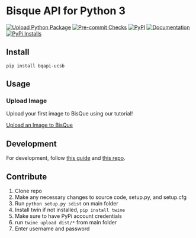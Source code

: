 # Bisque API for Python 3

[![Upload Python Package](https://github.com/UCSB-VRL/bqapi/actions/workflows/python-publish.yml/badge.svg)](https://github.com/UCSB-VRL/bqapi/actions/workflows/python-publish.yml)
[![Pre-commit Checks](https://github.com/UCSB-VRL/bqapi/actions/workflows/pre-commit.yml/badge.svg)](https://github.com/UCSB-VRL/bqapi/actions/workflows/pre-commit.yml)
[![PyPI](https://img.shields.io/pypi/v/bqapi-ucsb?style=flat-square)](https://pypi.org/project/bqapi-ucsb/)
[![Documentation](https://img.shields.io/badge/Documentation-View%20here-brightgreen?style=flat-square)](https://bisque.gitbook.io/docs)
[![PyPi Installs](https://pepy.tech/badge/bqapi-ucsb?style=flat-square)](https://pepy.tech/project/bqapi-ucsb)



## Install
```
pip install bqapi-ucsb
```

## Usage

### Upload Image

Upload your first image to BisQue using our tutorial!

[Upload an Image to BisQue](https://bisque.gitbook.io/docs/bisque-api/upload-an-image)


## Development

For development, follow [this guide](https://towardsdatascience.com/how-to-upload-your-python-package-to-pypi-de1b363a1b3) and [this repo](https://github.com/gmyrianthous/example-publish-pypi).


## Contribute

1. Clone repo
2. Make any necessary changes to source code, setup.py, and setup.cfg
3. Run `python setup.py sdist` on main folder
4. Install twin if not installed, `pip install twine`
5. Make sure to have PyPi account credentials
6. run `twine upload dist/*` from  main folder
7. Enter username and password
